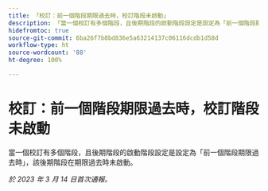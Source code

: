 ```yaml
---
title: 「校訂：前一個階段期限過去時，校訂階段未啟動」
description: 「當一個校訂有多個階段，且後期階段的啟動階段設定是設定為「前一個階段期限過去時」，該後期階段在期限過去時未啟動。」
hidefromtoc: true
source-git-commit: 6ba26f7b8bd836e5a63214137c06116dcdb1d58d
workflow-type: ht
source-wordcount: '88'
ht-degree: 100%

---
```



# 校訂：前一個階段期限過去時，校訂階段未啟動

<!--This article is on the WF and WFP TOC-->

當一個校訂有多個階段，且後期階段的啟動階段設定是設定為「前一個階段期限過去時」，該後期階段在期限過去時未啟動。

_於 2023 年 3 月 14 日首次通報。_

